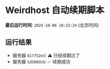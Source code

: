 # Weirdhost 自动续期脚本

**最后运行时间**: `2025-10-06 10:23:24` (北京时间)

## 运行结果

- 服务器 `817752e3`: ⚠️ 已经续期过了
- 服务器 `1d308dcb`: ✅ 续期成功
